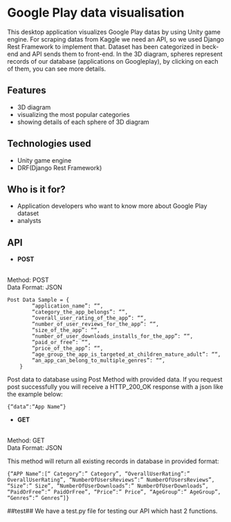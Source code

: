 # Google Play data visualisation
This desktop application visualizes Google Play datas by using Unity game engine. For scraping datas from Kaggle we need an API, ‌so we used Django Rest Framework to implement that. 
Dataset has been categorized in beck-end and API sends them to front-end.
In the 3D diagram, spheres represent records of our database (applications on Googleplay), by clicking on each of them, you can see more details.

## Features ##
 * 3D diagram
 * visualizing the most popular categories
 * showing details of each sphere of 3D diagram



## Technologies used ##
   * Unity game engine
   * DRF(Django Rest Framework)
    
## Who is it for? ##
  * Application developers who want to know more about Google Play dataset
  * analysts
 
## API ## 

* <b>POST
</b>
<br>
Method: POST <br>
Data Format: JSON

```
Post Data Sample = {
        “application_name”: ““,
        “category_the_app_belongs”: ““,
        “overall_user_rating_of_the_app”: ““,
        “number_of_user_reviews_for_the_app”: ““,
        “size_of_the_app”: ““,
        “number_of_user_downloads_installs_for_the_app”: ““,
        “paid_or_free”: ““,
        “price_of_the_app”: ““,
        “age_group_the_app_is_targeted_at_children_mature_adult”: ““,
        “an_app_can_belong_to_multiple_genres”: ““,
    }
```
Post data to database using Post Method with provided data.
If you request post successfully you will receive a HTTP_200_OK response with a json like the example below:<br>

```
{“data“:“App Name“}
```
* <b>GET
</b>
<br>
Method: GET <br>
Data Format: JSON


This method will return all existing records in database in provided format:<br>

```
{“APP Name”:[“ Category”:” Category”, “OverallUserRating”:” OverallUserRating”, “NumberOfUsersReviews”:” NumberOfUsersReviews”, “Size”:” Size”, “NumberOfUserDownloads”:” NumberOfUserDownloads”, “PaidOrFree”:” PaidOrFree”, “Price”:” Price”, “AgeGroup”:” AgeGroup”, “Genres”:” Genres”]}
```
##test##
 We have a test.py file for testing our API which hast 2 functions.
    



